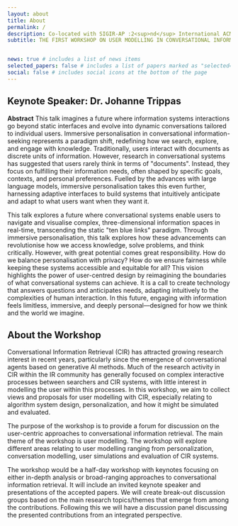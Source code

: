 ```yaml
---
layout: about
title: About
permalink: /
description: Co-located with SIGIR-AP :2<sup>nd</sup> International ACM SIGIR Conference on Information Retrieval in the Asia Pacific
subtitle: THE FIRST WORKSHOP ON USER MODELLING IN CONVERSATIONAL INFORMATION RETRIEVAL(UM-CIR)


news: true # includes a list of news items
selected_papers: false # includes a list of papers marked as "selected={true}"
social: false # includes social icons at the bottom of the page
---
```



## Keynote Speaker: Dr. Johanne Trippas

**Abstract**
This talk imagines a future where information systems interactions go beyond static interfaces and evolve into dynamic conversations tailored to individual users. Immersive personalisation in conversational information-seeking represents a paradigm shift, redefining how we search, explore, and engage with knowledge. Traditionally, users interact with documents as discrete units of information. However, research in conversational systems has suggested that users rarely think in terms of "documents". Instead, they focus on fulfilling their information needs, often shaped by specific goals, contexts, and personal preferences. Fuelled by the advances with large language models, immersive personalisation takes this even further, harnessing adaptive interfaces to build systems that intuitively anticipate and adapt to what users want when they want it.

This talk explores a future where conversational systems enable users to navigate and visualise complex, three-dimensional information spaces in real-time, transcending the static "ten blue links" paradigm. Through immersive personalisation, this talk explores how these advancements can revolutionise how we access knowledge, solve problems, and think critically. However, with great potential comes great responsibility. How do we balance personalisation with privacy? How do we ensure fairness while keeping these systems accessible and equitable for all? This vision highlights the power of user-centred design by reimagining the boundaries of what conversational systems can achieve. It is a call to create technology that answers questions and anticipates needs, adapting intuitively to the complexities of human interaction. In this future, engaging with information feels limitless, immersive, and deeply personal—designed for how we think and the world we imagine.


## About the Workshop

Conversational Information Retrieval (CIR) has attracted growing research interest in recent years, particularly since the emergence of conversational agents based on generative AI methods. Much of the research activity in CIR within the IR community has generally focused on complex interactive processes between searchers and CIR systems, with little interest in modelling the user within this processes. In this workshop, we aim to collect views and proposals for user modelling with CIR, especially relating to algorithm system design, personalization, and how it might be simulated and evaluated.

The purpose of the workshop is to provide a forum for discussion on the user-centric approaches to conversational information retrieval. The main theme of the workshop is user modelling. The workshop will explore different areas relating to user modelling ranging from personalization, conversation modelling, user simulations and evaluation of CIR systems.

The workshop would be a half-day workshop with keynotes focusing on either in-depth analysis or broad-ranging approaches to conversational information retrieval. It will include an invited keynote speaker and presentations of the accepted papers. We will create break-out discussion groups based on the main research topics/themes that emerge from among the contributions. Following this we will have a discussion panel discussing the presented contributions from an integrated perspective.

<!-- Following the UM-CIR Workshop at SIGIR-AP 2024, a special workshop will be held the next day at the National Institute of Informatics (NII) in Tokyo, Japan. This event will continue to explore the core themes of UM-CIR, while also extending the discussion to emerging trends in conversational information retrieval. It offers participants another chance to delve into cutting-edge research and engage in in-depth discussions. For further details, visit [ET-CIR Workshop](https://etcir.github.io/). The results of the workshops will be published in the SIGIR Forum. -->



<!-- ## Key dates

* Submission website open: **September 01, 2024**
* Submission deadline: ~~**October 3, 2024**~~ **October 10, 2024**
* Acceptance notification: ~~**October 18, 2024**~~ **October 28, 2024**
* Workshop Date: **December 12, 2024**
  
Note: All submission deadlines are 11:59 PM AoE Time Zone (Anywhere on Earth).


### Submission Link

https://easychair.org/conferences/?conf=umcir2024 -->


<!-- The goal of this workshop is to provide a forum for the exploration of user modelling and its evaluation within CIR -->